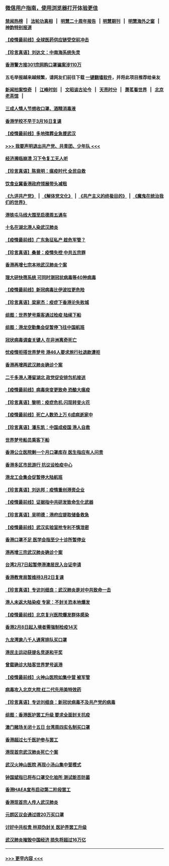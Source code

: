 ### [微信用户指南，使用浏览器打开体验更佳](https://github.com/gfw-breaker/banned-news1/blob/master/indexes/wechat-guide.md?t=0)
#### [禁闻热榜](热点新闻.md?t=0)  &nbsp;&nbsp;|&nbsp;&nbsp; [法轮功真相](https://github.com/gfw-breaker/truth/blob/master/README.md?t=0) &nbsp;&nbsp;|&nbsp;&nbsp; [明慧二十周年报告](https://github.com/gfw-breaker/mh-reports/blob/master/README.md?t=0) &nbsp;&nbsp;|&nbsp;&nbsp;[明慧期刊](https://github.com/gfw-breaker/mh-qikan) &nbsp;&nbsp;|&nbsp;&nbsp; [明慧海外之窗](https://github.com/gfw-breaker/mh-news/blob/master/README.md?t=0) &nbsp;&nbsp;|&nbsp;&nbsp; [神韵特别报道](https://github.com/gfw-breaker/mh-news/blob/master/shenyun.md?t=0)
#### [【疫情最前线】全球医药供应链受空前冲击](../pages/nsc415/n11869614.md?t=02170211) 
#### [【珍言真语】刘达文：中南海系统失灵](../pages/nsc415/n11869465.md?t=02170211) 
#### [香港警方接301宗网购口罩骗案涉110万](../pages/nsc415/n11867572.md?t=02170211) 
#### 五毛举报越来越频繁，请网友们前往下载 [一键翻墙软件](https://github.com/gfw-breaker/ssr-accounts)，并将此项目推荐给亲友
#### [新闻拍案惊奇](https://github.com/gfw-breaker/banned-news1/blob/master/pages/link4.md) &nbsp;&nbsp;|&nbsp;&nbsp; [江峰时刻](https://github.com/gfw-breaker/banned-news1/blob/master/pages/link4.md) &nbsp;&nbsp;|&nbsp;&nbsp; [文昭谈古论今](https://github.com/gfw-breaker/banned-news1/blob/master/pages/link4.md) &nbsp;&nbsp;|&nbsp;&nbsp; [天亮时分](https://github.com/gfw-breaker/banned-news1/blob/master/pages/link4.md) &nbsp;&nbsp;|&nbsp;&nbsp; [萧茗看世界](https://github.com/gfw-breaker/banned-news1/blob/master/pages/link4.md) &nbsp;&nbsp;|&nbsp;&nbsp; [北京老茶馆](https://github.com/gfw-breaker/banned-news1/blob/master/pages/link4.md) &nbsp;&nbsp;|&nbsp;&nbsp; 
#### [三成人情人节想收口罩、酒精消毒液](../pages/nsc415/n11867523.md?t=02170211) 
#### [香港学校不早于3月16日复课](../pages/nsc415/n11867498.md?t=02170211) 
#### [【疫情最前线】多地殡葬业急援武汉](../pages/nsc415/n11866914.md?t=02170211) 
#### [>>> 我要声明退出共产党、共青团、少年队 <<<](https://github.com/begood0513/goodnews/blob/master/quit/letter.md) 
#### [经济濒临崩溃 习下令复工无人听](../pages/nsc415/n11867269.md?t=02170211) 
#### [【珍言真语】陈竟明：瘟疫时代 全民自救](../pages/nsc415/n11866765.md?t=02170211) 
#### [饮食业冀香港政府领展带头减租](../pages/nsc415/n11864876.md?t=02170211) 
#### [《九评共产党》](https://github.com/begood0513/9ping.md/blob/master/README.md) &nbsp;|&nbsp; [《解体党文化》](../../../../jtdwh.md/blob/master/README.md)  &nbsp;|&nbsp; [《共产主义的终极目的》](../../../../gczydzjmd.md/blob/master/README.md) &nbsp;|&nbsp; [《魔鬼在统治我们的世界》](../../../../mgztzwmdsj.md/blob/master/README.md) 
#### [港铁屯马线大围至启德周五通车](../pages/nsc415/n11864842.md?t=02170211) 
#### [十名在湖北港人染武汉肺炎](../pages/nsc415/n11864807.md?t=02170211) 
#### [【疫情最前线】广东急征私产 趁危军管？](../pages/nsc415/n11864205.md?t=02170211) 
#### [【珍言真语】桑普：疫情失控 中共五宗罪](../pages/nsc415/n11864157.md?t=02170211) 
#### [香港再增七宗本地武汉肺炎个案](../pages/nsc415/n11862405.md?t=02170211) 
#### [理大研快筛系统 可同时测冠状病毒等40种病毒](../pages/nsc415/n11862376.md?t=02170211) 
#### [【疫情最前线】新冠病毒比伊波拉更危险](../pages/nsc415/n11862199.md?t=02170211) 
#### [【珍言真语】梁家杰：疫症下香港沦失败城](../pages/nsc415/n11861588.md?t=02170211) 
#### [组图：世界梦号乘客通过检疫 陆续下船](../pages/nsc415/n11858302.md?t=02170211) 
#### [组图：港龙空勤集会促暂停飞往中国航班](../pages/nsc415/n11858190.md?t=02170211) 
#### [冠状病毒调查关键人 在非洲离奇死亡](../pages/nsc415/n11859798.md?t=02170211) 
#### [忧疫情拒搭世界梦号 港46人要求旅行社退款遭拒](../pages/nsc415/n11859849.md?t=02170211) 
#### [香港再增两武汉肺炎确诊个案](../pages/nsc415/n11859833.md?t=02170211) 
#### [二千多港人滞留湖北 政党促安排包机接送](../pages/nsc415/n11859831.md?t=02170211) 
#### [【疫情最前线】病毒突变更致命 恐酿大瘟疫](../pages/nsc415/n11859604.md?t=02170211) 
#### [【珍言真语】黎明：疫症危机 闪现转变火花](../pages/nsc415/n11859199.md?t=02170211) 
#### [【疫情最前线】死亡人数恐上万 6成病逝家中](../pages/nsc415/n11856687.md?t=02170211) 
#### [【珍言真语】潘东凯：中国成疫国 港人自救](../pages/nsc415/n11856962.md?t=02170211) 
#### [世界梦号船员乘客下船](../pages/nsc415/n11856883.md?t=02170211) 
#### [香港公立医院剩一个月口罩库存 医生指应有人问责](../pages/nsc415/n11856875.md?t=02170211) 
#### [香港多区市民游行 抗议设检疫中心](../pages/nsc415/n11856866.md?t=02170211) 
#### [港龙工会集会促暂停大陆航班](../pages/nsc415/n11856840.md?t=02170211) 
#### [【珍言真语】刘达邦：疫情重创港资企业](../pages/nsc415/n11854274.md?t=02170211) 
#### [【疫情最前线】证据指中共研发致命生化武器](../pages/nsc415/n11853087.md?t=02170211) 
#### [【珍言真语】吴明德：港府应提取储备救急](../pages/nsc415/n11852734.md?t=02170211) 
#### [【疫情最前线】武汉实验室抢专利不慎泄密](../pages/nsc415/n11850310.md?t=02170211) 
#### [香港口罩不足 医学会指至少十诊所暂停业](../pages/nsc415/n11850301.md?t=02170211) 
#### [港再增三宗武汉肺炎确诊个案](../pages/nsc415/n11850328.md?t=02170211) 
#### [台湾2月7日起暂停港澳居民入台证申请](../pages/nsc415/n11850304.md?t=02170211) 
#### [香港教育局暂维持3月2日复课](../pages/nsc415/n11850260.md?t=02170211) 
#### [【珍言真语】专访刘细良：武汉肺炎是对中共致命一击](../pages/nsc415/n11849934.md?t=02170211) 
#### [港人未返大陆染疫 专家：不封关恐本地爆发](../pages/nsc415/n11848021.md?t=02170211) 
#### [【疫情最前线】北京复兴医院爆发群体感染](../pages/nsc415/n11847626.md?t=02170211) 
#### [香港2月8日起入境者需强制检疫14天](../pages/nsc415/n11847658.md?t=02170211) 
#### [九龙湾逾八千人通宵排队买口罩](../pages/nsc415/n11847647.md?t=02170211) 
#### [港民主运动获提名竞逐和平奖](../pages/nsc415/n11847633.md?t=02170211) 
#### [曾载确诊大陆客世界梦号返港](../pages/nsc415/n11847608.md?t=02170211) 
#### [【疫情最前线】火神山医院如集中营 被军管](../pages/nsc415/n11847524.md?t=02170211) 
#### [病毒攻入北京大院 红二代先用美特效药](../pages/nsc415/n11847427.md?t=02170211) 
#### [【珍言真语】专访刘细良：新冠状病毒不及共产党的病毒](../pages/nsc415/n11847164.md?t=02170211) 
#### [组图：香港医护罢工升级 要求全面封关抗疫](../pages/nsc415/n11844107.md?t=02170211) 
#### [澳门赌场关闭十五日 台湾周四实名制买口罩](../pages/nsc415/n11845083.md?t=02170211) 
#### [香港超过七千医护参与罢工](../pages/nsc415/n11845051.md?t=02170211) 
#### [港现首宗武汉肺炎死亡个案](../pages/nsc415/n11844998.md?t=02170211) 
#### [武汉火神山医院 再现小汤山集中营模式](../pages/nsc415/n11844763.md?t=02170211) 
#### [钟国斌指已将布口罩交化验所 测试能否防菌](../pages/nsc415/n11842783.md?t=02170211) 
#### [香港HAEA宣布启动第二阶段罢工](../pages/nsc415/n11842723.md?t=02170211) 
#### [香港现首宗人传人武汉肺炎](../pages/nsc415/n11842766.md?t=02170211) 
#### [元朗区议会通过拨20万买口罩](../pages/nsc415/n11842754.md?t=02170211) 
#### [讨好中共权贵 林郑伪封关 医护界罢工升级](../pages/nsc415/n11842359.md?t=02170211) 
#### [武汉肺炎摧毁中国经济 损失将超过16万亿](../pages/nsc415/n11839723.md?t=02170211) 

----
#### [ >>> 更早内容 <<< ](../indexes/nsc415-earlier.md)
